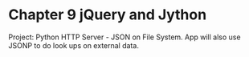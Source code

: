 Chapter 9 jQuery and Jython
===========================

Project: Python HTTP Server - JSON on File System.  App will also use JSONP to do look ups on external data.
